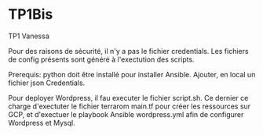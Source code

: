 # TP1Bis
TP1 Vanessa

Pour des raisons de sécurité, il n'y a pas le fichier credentials.
Les fichiers de config présents sont généré à l'exectution des scripts.

Prerequis: python doit être installé pour installer Ansible.
Ajouter, en local un fichier json Credentials.

Pour deployer Wordpress, il fau executer le fichier script.sh.
Ce dernier ce charge d'exectuter le fichier terrarom main.tf pour créer les ressources sur GCP,
et d'exectuer le playbook Ansible wordpress.yml afin de configurer Wordpress et Mysql.

